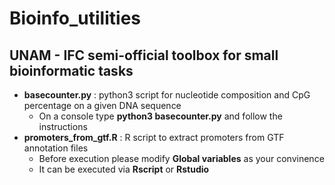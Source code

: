 # Bioinfo_utilities

## UNAM - IFC semi-official toolbox for small bioinformatic tasks

- __basecounter.py__ : python3 script for nucleotide composition and CpG percentage on a given DNA sequence
  - On a console type __python3 basecounter.py__ and follow the instructions
- __promoters_from_gtf.R__ : R script to extract promoters from GTF annotation files 
  - Before execution please modify __Global variables__ as your convinence
  - It can be executed via __Rscript__ or __Rstudio__
